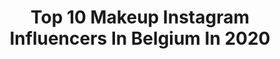 ---
title: Top 10 Makeup Instagram Influencers In Belgium In 2020
description: >-
  Find top makeup Instagram influencers in Belgium in 2020. Most popular hashtags: #sunnydays #beautyblogger #idealofsweden #throwback.
platform: Instagram
profiles:
  - username: "ioanna_panaretakis"
    fullname: >-
      MAKEUP|FASHION| YOUTUBER
    location: "Belgium"
    followers: 6378
    engagement: 919
    commentsToLikes: 0.359581
    id: ckapc4o352gg60i78qklzkkf7
    verified: false
    hashtags: "#cutcreasemakeup, #fashionblogger, #beautybay, #youtubecouples"
  - username: "namglam"
    fullname: >-
      Naomi
    location: "Belgium"
    followers: 63191
    engagement: 386
    commentsToLikes: 0.010668
    id: ck5hhdz6a7qde0i11pam0kvlw
    verified: false
    hashtags: "#wingliner, #blueeyeshadow, #morphe, #graphicliner"
  - username: "xazulyaa"
    fullname: >-
      HEDA | ХАЗУЛЯ
    location: "Belgium"
    followers: 60713
    engagement: 98
    commentsToLikes: 0.059855
    id: ck15sx9o3f9np0i19bmuh27wg
    verified: false
    hashtags: "#highlighter, #softtouch, #makeupaddict, #norvina"
  - username: "melissakiani141595"
    fullname: >-
      🧿MéLiSSaKiANi141595🧿
    location: "Belgium"
    followers: 251598
    engagement: 363
    commentsToLikes: 0.015051
    id: ck0u9onkqae9k0i1988egvge3
    verified: false
    hashtags: "#sanandaj, #makeupaddict, #turkey, #kurdishmusic"
  - username: "hi.itsjolienn"
    fullname: >-
      JOLIEN
    location: "Belgium"
    followers: 8396
    engagement: 1189
    commentsToLikes: 0.110340
    id: ck5hhlx278wrn0i11oms8mi5w
    verified: false
    hashtags: "#thebodyshop, #sunnydays, #marble, #shoeoftheday"
  - username: "lauralynnsworld"
    fullname: >-
      LAURA ✌🏼
    location: "Belgium"
    followers: 31655
    engagement: 390
    commentsToLikes: 0.168488
    id: ck5zsblasy6uy0i149dirvmoh
    verified: false
    hashtags: "#springfashion, #pinkvibes, #schelde, #stayactive"
  - username: "lenkavanhemelryck"
    fullname: >-
      Welcome to the life of Lenks 🌈
    location: "Belgium"
    followers: 4576
    engagement: 1517
    commentsToLikes: 0.298040
    id: ck8t4caho69690j787wb0aiwz
    verified: false
    hashtags: "#facemask, #products, #levelup, #belgiumgiveaway"
  - username: "carolinyrodrigues_"
    fullname: >-
      La Princesse
    location: "Belgium"
    followers: 3662
    engagement: 1391
    commentsToLikes: 0.129053
    id: ck9hb2oa6f4rx0j78ptxuphf9
    verified: false
    hashtags: "#photographyart, #makeupoftheday, #concoursmakeup, #jeuconcours"
  - username: "katinkakempeneers"
    fullname: >-
      Model | Katinka Kempeneers🌺
    location: "Belgium"
    followers: 9021
    engagement: 691
    commentsToLikes: 0.080665
    id: ck8t42efv59gc0j78s8ent8a2
    verified: false
    hashtags: "#beyourownmuse, #trythem, #ladies, #fashionstyle"
  - username: "mytrendywendy"
    fullname: >-
      WENDY💋BEAUTY x LIFESTYLE
    location: "Belgium"
    followers: 2201
    engagement: 1360
    commentsToLikes: 0.146086
    id: ck5hejbn8t7dj0i11p57g03yj
    verified: false
    hashtags: "#melaninonpoint, #tiktok, #neutraltones, #flyliner"
---